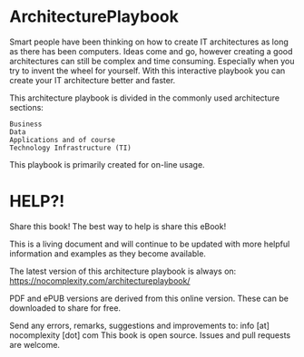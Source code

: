 # ArchitecturePlaybook

Smart people have been thinking on how to create IT architectures as long as there has been computers. Ideas come and go, however creating a good architectures can still be complex and time consuming. Especially when you try to invent the wheel for yourself. With this interactive playbook you can create your IT architecture better and faster. 

This architecture playbook is divided in the commonly used architecture sections:

    Business
    Data
    Applications and of course
    Technology Infrastructure (TI)

This playbook is primarily created for on-line usage.

# HELP?!

Share this book! The best way to help is share this eBook!

This is a living document and will continue to be updated with more helpful information and examples as they become available.

The latest version of this architecture playbook is always on:
https://nocomplexity.com/architecture­playbook/

PDF and ePUB versions are derived from this online version. These can be downloaded to share for free.

Send any errors, remarks, suggestions and improvements to:
info [at] nocomplexity [dot] com This book is open source.
Issues and pull requests are welcome.